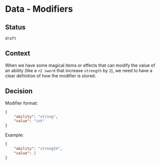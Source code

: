 # Data - Modifiers

## Status

`draft`

## Context

When we have some magical items or effects that can modify the value of an ability (like a `+2 sword` that increase
`strength` by `2`),
we need to have a clear definition of how the modifier is stored.

## Decision

Modifier format:

```json
{
    "ability": "string",
    "value": "int"
}
```

Example:

```json
{
    "ability": "strength",
    "value": 2
}
```
